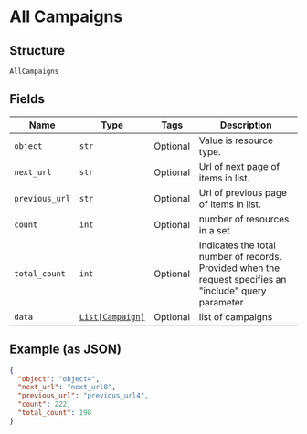
# All Campaigns

## Structure

`AllCampaigns`

## Fields

| Name | Type | Tags | Description |
|  --- | --- | --- | --- |
| `object` | `str` | Optional | Value is resource type. |
| `next_url` | `str` | Optional | Url of next page of items in list. |
| `previous_url` | `str` | Optional | Url of previous page of items in list. |
| `count` | `int` | Optional | number of resources in a set |
| `total_count` | `int` | Optional | Indicates the total number of records. Provided when the request specifies an "include" query parameter |
| `data` | [`List[Campaign]`](../../doc/models/campaign.md) | Optional | list of campaigns |

## Example (as JSON)

```json
{
  "object": "object4",
  "next_url": "next_url8",
  "previous_url": "previous_url4",
  "count": 222,
  "total_count": 198
}
```

